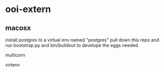 ooi-extern
==========

## macosx

install postgres to a virtual env named "postgres"
pull down this repo and run bootstrap.py and bin/buildout to develope the eggs needed.

multicorn

virtenv
